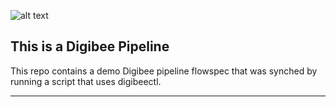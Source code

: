 ![alt text](https://www.digibee.com/wp-content/uploads/2022/04/build.jpg)
## This is a Digibee Pipeline

This repo contains a demo Digibee pipeline flowspec that  was synched by running a script that uses digibeectl.

---
